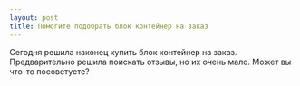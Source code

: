 ```yaml
---
layout: post 
title: Помогите подобрать блок контейнер на заказ 
--- 
```

Сегодня решила наконец купить блок контейнер на заказ. Предварительно решила поискать отзывы, но их очень мало. Может вы что-то посоветуете?